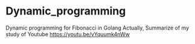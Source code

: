 # Dynamic_programming
Dynamic programming for Fibonacci in Golang
Actually, Summarize of my study of Youtube https://youtu.be/vYquumk4nWw

